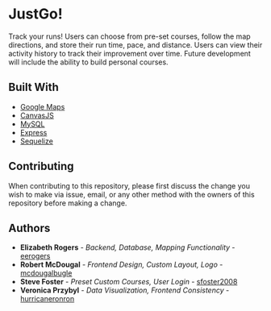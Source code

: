 # JustGo!
Track your runs! Users can choose from pre-set courses, follow the map directions, and store their run time, pace, and distance. Users can view their activity history to track their improvement over time. Future development will include the ability to build personal courses.

## Built With
* [Google Maps](https://developers.google.com/maps/documentation/javascript/tutorial)
* [CanvasJS](https://canvasjs.com/)
* [MySQL](https://www.mysql.com/)
* [Express](https://expressjs.com/)
* [Sequelize](http://docs.sequelizejs.com/)

## Contributing
When contributing to this repository, please first discuss the change you wish to make via issue, email, or any other method with the owners of this repository before making a change.

## Authors
* **Elizabeth Rogers** - *Backend, Database, Mapping Functionality* - [eerogers](https://github.com/eerogers)
* **Robert McDougal** - *Frontend Design, Custom Layout, Logo* - [mcdougalbugle](https://github.com/mcdougalbugle)
* **Steve Foster** - *Preset Custom Courses, User Login* - [sfoster2008](https://github.com/sfoster2008)
* **Veronica Przybyl** - *Data Visualization, Frontend Consistency* - [hurricaneronron](https://github.com/hurricaneronron)
